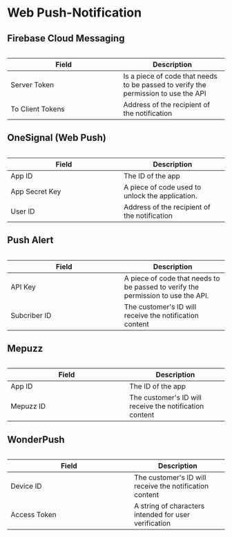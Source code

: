 # Web Push-Notification

## Firebase Cloud Messaging

<figure><img src="https://lh7-rt.googleusercontent.com/docsz/AD_4nXd6-FFDKSK7k7fJaNCebVa_RxxkqEtWY7Xhpdh36cY9OobGbR3UFxGuHOpV_ysh9kFiAiqIAJiAoHl7KWeCBA-ch7vT1q9BUEtWEgrhFtMN_q34FHsswsi52zklGej2LvxLaVjrgw9pgkh63lt2fRqJdm0?key=McWN_Lv9ZK-QuQzVrY3nVw" alt=""><figcaption></figcaption></figure>

<table><thead><tr><th width="245">Field</th><th>Description</th></tr></thead><tbody><tr><td>Server Token</td><td>Is a piece of code that needs to be passed to verify the permission to use the API</td></tr><tr><td>To Client Tokens</td><td>Address of the recipient of the notification</td></tr></tbody></table>

## OneSignal (Web Push)

<figure><img src="https://lh7-rt.googleusercontent.com/docsz/AD_4nXf0vuUBCXZuZrf9XTepeTJXEPSGdkYuhhqkJy5hzU4o8JT6rJKvx1wC_ecsDEh-hfNBGdMM7LZq1BDicx6hBy9hnFnNJCw7K4vdv00rE0VbYI1Obi-a0wj2I85ikY9g05l8UTy77S3N0tHK4R4okJrqJLM?key=McWN_Lv9ZK-QuQzVrY3nVw" alt=""><figcaption></figcaption></figure>

<table><thead><tr><th width="246">Field</th><th>Description</th></tr></thead><tbody><tr><td>App ID</td><td>The ID of the app</td></tr><tr><td>App Secret Key</td><td>A piece of code used to unlock the application.</td></tr><tr><td>User ID</td><td>Address of the recipient of the notification</td></tr></tbody></table>

## Push Alert

<figure><img src="https://lh7-rt.googleusercontent.com/docsz/AD_4nXf1--wYT6zWvgx_3424yMUdeJFB6jPDREhtRRXkU_ueE4f4ge7KIkgNrME7PBsCUk8rYnTK-h806kGvoOx5-lKk8Pet2V7mBrhKyRkCi84p26ZBjR4Y5LZclSSUjikmqNCtlXKmOro9BqxDJW1jlw7q9SzW?key=McWN_Lv9ZK-QuQzVrY3nVw" alt=""><figcaption></figcaption></figure>

<table><thead><tr><th width="247">Field</th><th>Description</th></tr></thead><tbody><tr><td>API Key</td><td>A piece of code that needs to be passed to verify the permission to use the API.</td></tr><tr><td>Subcriber ID</td><td>The customer's ID will receive the notification content</td></tr></tbody></table>

## Mepuzz

<figure><img src="https://lh7-rt.googleusercontent.com/docsz/AD_4nXegYfbZi8E9-4CTq3nEvk345n5FYfp7i-bWllK6Cq6B7Of3BPdfDIVkNAlnAV3IIJSHRk7-Ydh0W3XiQKQmP4E4ohwFkE2ilMRJlx7LsEwJ0pIj7NWsowbxfdaHAamAbtSLIvp5C3w3LdEXzwObKPEHz95V?key=McWN_Lv9ZK-QuQzVrY3nVw" alt=""><figcaption></figcaption></figure>

<table><thead><tr><th width="259">Field</th><th>Description</th></tr></thead><tbody><tr><td>App ID</td><td>The ID of the app</td></tr><tr><td>Mepuzz ID</td><td>The customer's ID will receive the notification content</td></tr></tbody></table>

## WonderPush

<figure><img src="https://lh7-rt.googleusercontent.com/docsz/AD_4nXdEIfsFGl0DeguWaalS1HWeqgq81De9Tv3U4cyikGISv0Gs9azkjX__NiRX4_ZuRnr__k2Ohq3IOyINQUrpJM9mz02JoS9R47S3_GTQyD5eOJL7pQdcGUT_rcxOUyOoIOCfgcZcvqOgKe0bnEQMtMCC9TMq?key=McWN_Lv9ZK-QuQzVrY3nVw" alt=""><figcaption></figcaption></figure>

<table><thead><tr><th width="270">Field</th><th>Description</th></tr></thead><tbody><tr><td>Device ID</td><td>The customer's ID will receive the notification content</td></tr><tr><td>Access Token</td><td>A string of characters intended for user verification</td></tr></tbody></table>

&#x20;
